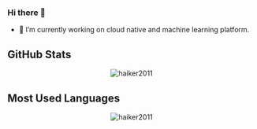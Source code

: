 ### Hi there 👋

<!--
**haiker2011/haiker2011** is a ✨ _special_ ✨ repository because its `README.md` (this file) appears on your GitHub profile.

Here are some ideas to get you started:

- 🔭 I’m currently working on ...
- 🌱 I’m currently learning ...
- 👯 I’m looking to collaborate on ...
- 🤔 I’m looking for help with ...
- 💬 Ask me about ...
- 📫 How to reach me: ...
- 😄 Pronouns: ...
- ⚡ Fun fact: ...
-->

- 🔭 I’m currently working on cloud native and machine learning platform.

<h2>GitHub Stats</h2>
<p align="center"> <img src="https://github-readme-stats.vercel.app/api?username=haiker2011&show_icons=true&theme=radical" alt="haiker2011" />

<h2>Most Used Languages</h2>
<p align="center"> <img src="https://github-readme-stats.vercel.app/api/top-langs/?username=haiker2011" alt="haiker2011" />
